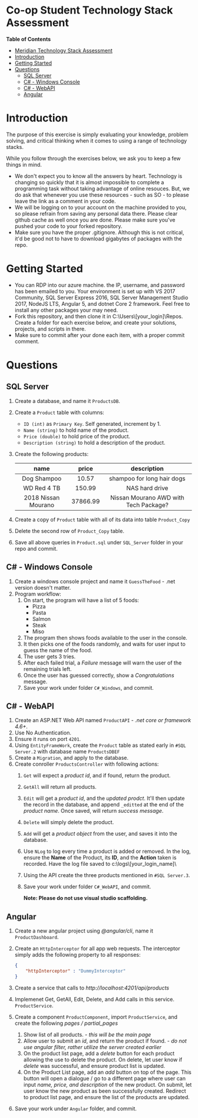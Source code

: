 # Co-op Student Technology Stack Assessment

**Table of Contents**

- [Meridian Technology Stack Assessment](#meridian-technology-stack-assessment)
- [Introduction](#introduction)
- [Getting Started](#getting-started)
- [Questions](#questions)
    - [SQL Server](#sql-server)
    - [C# - Windows Console](#c---windows-console)
    - [C# - WebAPI](#c---webapi)
    - [Angular](#angular)

# Introduction

The purpose of this exercise is simply evaluating your knowledge, problem solving, and critical thinking when it comes to using a range of technology stacks.

While you follow through the exercises below, we ask you to keep a few things in mind.

- We don't expect you to know all the answers by heart. Technology is changing so quickly that it is almost impossible to complete a programming task without taking advantage of online resouces. But, we do ask that whenever you use these resources - such as SO - to please leave the link as a comment in your code.
- We will be logging on to your account on the machine provided to you, so please refrain from saving any personal data there. Please clear github cache as well once you are done. Please make sure you've pushed your code to your forked repository. 
- Make sure you have the proper .gitignore. Although this is not critical, it'd be good not to have to download gigabytes of packages with the repo.

# Getting Started

- You can RDP into our azure machine. the IP, username, and password has been emailed to you. Your environment is set up with VS 2017 Community, SQL Server Express 2016, SQL Server Management Studio 2017, NodeJS LTS, Angular 5, and dotnet Core 2 framework. Feel free to install any other packages your may need.
- Fork this repository, and then clone it in C:\Users\\[your_login]\Repos. Create a folder for each exercise below, and create your solutions, projects, and scripts in there.
- Make sure to commit after your done each item, with a proper commit comment.

# Questions

## SQL Server

1. Create a database, and name it `ProductsDB`.
1. Create a `Product` table with columns:
    - `ID (int)` as `Primary Key`. Self generated, increment by 1.
    - `Name (string)` to hold name of the product.
    - `Price (double)` to hold price of the product.
    - `Description (string)` to hold a description of the product.
2. Create the following products:

    | name | price | description |
    | :---: | :---: | :---: |
    | Dog Shampoo | 10.57 | shampoo for long hair dogs |
    | WD Red 4 TB | 150.99 | NAS hard drive |
    | 2018 Nissan Mourano | 37866.99 | Nissan Mourano AWD with Tech Package? |

3. Create a copy of `Product` table with all of its data into table `Product_Copy`
4. Delete the second row of `Product_Copy` table. 
5. Save all above queries in `Product.sql` under `SQL_Server` folder in your repo and commit.

## C# - Windows Console

1. Create a windows console project and name it `GuessTheFood` - .net version doesn't matter.
2. Program workflow:
    1. On start, the program will have a list of 5 foods:
        - Pizza
        - Pasta
        - Salmon
        - Steak
        - Miso
    2. The program then shows foods available to the user in the console.
    3. It then picks one of the foods randomly, and waits for user input to guess the name of the food.
    4. The user gets 3 tries.
    5. After each failed trial, a _Failure_ message will warn the user of the remaining trials left.
    6. Once the user has guessed correctly, show a _Congratulations_ message.
    7. Save your work under folder `C#_Windows`, and commit.

## C# - WebAPI

1. Create an ASP.NET Web API named `ProductAPI` - _.net core or framework 4.6+_.
2. Use No Authentication.
3. Ensure it runs on port `4201`.
4. Using `EntityFrameWork`, create the `Product` table as stated early in `#SQL Server.2` with database name `ProductsDBEF`
5. Create a `Migration`, and apply to the database. 
6. Create conroller `ProductsController` with following actions:
    1. `Get` will expect a _product id_, and if found, return the product.
    2. `GetAll` will return all products.
    3. `Edit` will get a _product id_, and the _updated prodct_. It'll then update the record in the database, and append `_editted` at the end of the _product name_. Once saved, will return _success message_.
    4. `Delete` will simply delete the product.
    5. `Add` will get a _product object_ from the user, and saves it into the database.
    6. Use `NLog` to log every time a product is added or removed. In the log, ensure the **Name** of the Product, its **ID**, and the **Action** taken is recorded. Have the log file saved to c:\logs\\[your_login_name]\
    7. Using the API create the three products mentioned in `#SQL Server.3`.
    8. Save your work under folder `C#_WebAPI`, and commit.

        **Note: Please do not use visual studio scaffolding.**

## Angular

1. Create a new angular project using _@angular/cli_, name it `ProductDashboard`.
2. Create an `HttpInterceptor` for all app web requests. The interceptor simply adds the following property to all responses:

    ```json
    {
        "httpInterceptor" : "DummyInterceptor"
    }
3. Create a service that calls to _http<nolink>://localhost:4201/api/products_
4. Implemenet Get, GetAll, Edit, Delete, and Add calls in this service. `ProductService`.
5. Create a component `ProductComponent`, import `ProductService`, and create the following _pages / partial_pages_
    1. Show list of all products. -  _this will be the main page_
    2. Allow user to submit an _id_, and return the product if found. - _do not use angular filter, rather utilize the server created earlier_
    3. On the product list page, add a _delete_ button for each product allowing the use to delete the product. On delete, let user know if _delete_ was successful, and ensure product list is updated.
    4. On the Product List page, add an _add_ button on top of the page. This button will open a dialogue / go to a different page where user can input _name, price, and description_ of the new product. On submit, let user know the new product as been successfully created. Redirect to product list page, and ensure the list of the products are updated.
6. Save your work under `Angular` folder, and commit. 
